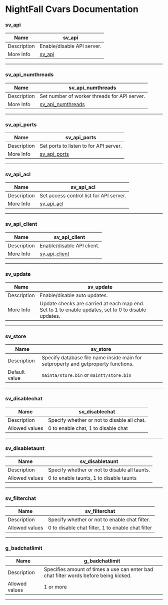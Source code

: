 

# NightFall Cvars Documentation

### sv_api
| Name | sv_api |
|--|--|
| Description | Enable/disable API server. |
| More Info | [sv_api](api_server.md#sv_api)|
---
### sv_api_numthreads
| Name | sv_api_numthreads |
|--|--|
| Description | Set number of worker threads for API server. |
| More Info | [sv_api_numthreads](api_server.md#sv_api_numthreads)|
---
### sv_api_ports
| Name | sv_api_ports |
|--|--|
| Description | Set ports to listen to for API server. |
| More Info | [sv_api_ports](api_server.md#sv_api_ports)|
---
### sv_api_acl
| Name | sv_api_acl |
|--|--|
| Description | Set access control list for API server. |
| More Info | [sv_api_acl](api_server.md#sv_api_acl)|
---
### sv_api_client
| Name | sv_api_client |
|--|--|
| Description | Enable/disable API client. |
| More Info | [sv_api_client](api_client.md#sv_api_client)|
---
### sv_update
| Name | sv_update |
|--|--|
| Description | Enable/disable auto updates. |
| More Info | Update checks are carried at each map end.<br> Set to 1 to enable updates, set to 0 to disable updates. |
---
### sv_store
| Name | sv_store |
|--|--|
| Description | Specify database file name inside main for setproperty and getproperty functions.|
| Default value | `mainta/store.bin` or `maintt/store.bin` |
---
### sv_disablechat
| Name | sv_disablechat |
|--|--|
| Description | Specify whether or not to disable all chat.|
| Allowed values | 0 to enable chat, 1 to disable chat |
---
### sv_disabletaunt
| Name | sv_disabletaunt |
|--|--|
| Description | Specify whether or not to disable all taunts.|
| Allowed values | 0 to enable taunts, 1 to disable taunts |
---
### sv_filterchat
| Name | sv_filterchat |
|--|--|
| Description | Specify whether or not to enable chat filter.|
| Allowed values | 0 to disable chat filter, 1 to enable chat filter|
---
### g_badchatlimit
| Name | g_badchatlimit|
|--|--|
| Description | Specifies amount of times a use can enter bad chat filter words before being kicked.|
| Allowed values | 1 or more|
---
